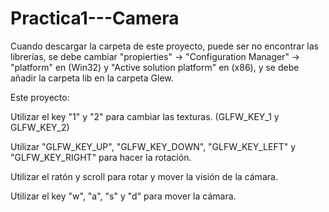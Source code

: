 # Practica1---Camera
Cuando descargar la carpeta de este proyecto, puede ser no encontrar las librerías, se debe cambiar "propierties" -> "Configuration Manager" -> "platform" en (Win32) y "Active solution platform" en (x86), y se debe añadir la carpeta lib en la carpeta Glew.

Este proyecto:

Utilizar el key "1" y "2" para cambiar las texturas. (GLFW_KEY_1 y GLFW_KEY_2)

Utilizar "GLFW_KEY_UP", "GLFW_KEY_DOWN", "GLFW_KEY_LEFT" y "GLFW_KEY_RIGHT" para hacer la rotación.

Utilizar el ratón y scroll para rotar y mover la visión de la cámara.

Utilizar el key "w", "a", "s" y "d" para mover la cámara.
